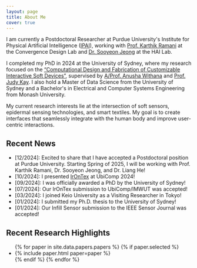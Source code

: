 ```yaml
---
layout: page
title: About Me
cover: true
---
```


I am currently a Postdoctoral Researcher at Purdue University's Institute for Physical Artificial Intelligence ([IPAI](https://www.purdue.edu/computes/institute-for-physical-artificial-intelligence/)), working with [Prof. Karthik Ramani](https://engineering.purdue.edu/cdesign/wp/current-convergence-design-lab-members/) at the Convergence Design Lab and [Dr. Sooyeon Jeong](https://www.sooyeonjeong.com/) at the HAI Lab.

I completed my PhD in 2024 at the University of Sydney, where my research focused on the [“Computational Design and Fabrication of Customizable Interactive Soft Devices”](https://ses.library.usyd.edu.au/handle/2123/32814), supervised by [A/Prof. Anusha Withana](https://scholar.google.com/citations?user=y17ckyIAAAAJ&hl=en&oi=ao) and [Prof. Judy Kay](https://scholar.google.com/citations?user=4lr4HzgAAAAJ&hl=en&oi=ao). I also hold a Master of Data Science from the University of Sydney and a Bachelor's in Electrical and Computer Systems Engineering from Monash University.

My current research interests lie at the intersection of soft sensors, epidermal sensing technologies, and smart textiles. My goal is to create interfaces that seamlessly integrate with the human body and improve user-centric interactions.

## Recent News
* [12/2024]\: Excited to share that I have accepted a Postdoctoral position at Purdue University. Starting Spring of 2025, I will be working with Prof. Karthik Ramani, Dr. Sooyeon Jeong, and Dr. Liang He!
* [10/2024]\: I presented [IrOnTex](https://programs.sigchi.org/ubicomp-iswc/2024/program/content/174664) at UbiComp 2024!
* [09/2024]\: I was officially awarded a PhD by the University of Sydney!
* [07/2024]\: Our IrOnTex submission to UbiComp/IMWUT was accepted!
* [03/2024]\: I joined Keio University as a Visiting Researcher in Tokyo!
* [01/2024]\: I submitted my Ph.D. thesis to the University of Sydney!
* [01/2024]\: Our Infill Sensor submission to the IEEE Sensor Journal was accepted!

## Recent Research Highlights

<ul>
{% for paper in site.data.papers.papers %}
  {% if paper.selected %}
  <li>
  {% include paper.html paper=paper %}
  </li>
  {% endif %}
{% endfor %}
</ul>

